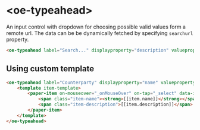# \<oe-typeahead\>

An input control with dropdown for choosing possible valid values form a remote url.
The data can be be dynamically fetched by specifying `searchurl` property.

```html
<oe-typeahead label="Search..." displayproperty="description" valueproperty="code" searchurl="data/country/SEARCH_STRING.json" dataurl="data/country/VALUE_STRING.json" value="{{value}}" required></oe-typeahead>
```

## Using custom template 
```html
<oe-typeahead label="Counterparty" displayproperty="name" valueproperty="code" searchurl="/api/departments?search=SEARCH_STRING" dataurl="/api/departments" value="{{vm.counterparty}}">
    <template item-template>
        <paper-item on-mouseover="_onMouseOver" on-tap="_select" data-item={{item}}>
            <span class="item-name"><strong>[[item.name]]</strong></span>
            <span class="item-description">[[item.description]]</span>
        </paper-item>
    </template>
</oe-typeahead>
```